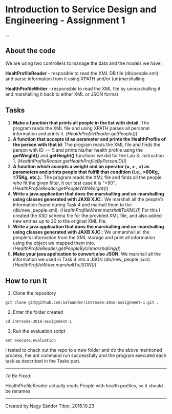 # Introduction to Service Design and Engineering - Assignment 1

...

## About the code

We are using two controllers to manage the data and the models we have:

**HealtProfileReader** - resposible to read the XML DB file (db/people.xml) and parse information from it using XPATH and/or (un)marshalling

**HealthProfileWriter** - responsible to read the XML file by unmarshalling it and marshalling it back to either XML or JSON format

## Tasks

1. **Make a function that prints all people in the list with detail**: 
The program reads the XML file and using XPATH parses all personal information and prints it. (_HealthProfileReader.getPeople()_)
2. **A function that accepts id as parameter and prints the HealthProfile of the person with that id**: 
The program reads the XML file and finds the person with ID == 5 and prints his/her health profile using the **getWeight()** and **getHeight()** functions we did for the Lab 3. instruction 1. (_HealthProfileReader.getHealthProfileByPersonID()_)
3. **A function which accepts a weight and an operator (=, > , <) as parameters and prints people that fulfill that condition (i.e., >80Kg, =75Kg, etc.).**: 
The program reads the XML file and finds all the people who fit the given filter, it our test case it is ">90". (_HealthProfileReader.getPeopleWithWeight()_)
4. **Write a java application that does the marshalling and un-marshalling using classes generated with JAXB XJC.**: 
We marshall all the people's information found during Task 4 and marhall them to the (db/new_people.xml). (_HealthProfileWriter.marshallToXML()_)
For this I created the XSD schema file for the provided XML file, and also added new entries up to 20 to the original XML file.
5. **Write a java application that does the marshalling and un-marshalling using classes generated with JAXB XJC.**: 
We unmarshall all the people's information from the XML storage and print all information using the object we mapped them into. (_HealthProfileReader.getPeopleByUnmarshalling()_)
6. **Make your java application to convert also JSON**: 
We marshall all the information we used in Task 4 into a JSON (db/new_people.json). (_HealthProfileWriter.marshallToJSON()_)


## How to run it

1) Clone the repository

``git clone git@github.com:Salaander/introsde-2016-assignment-1.git .``

2) Enter the folder created

``cd introsde-2016-assignment-1``

3) Run the evaluation script

``ant execute.evaluation``

I tested to check out the repo to a new folder and do the above mentioned process, the ant command run successfully and the program executed each task as described in the Tasks part.

----

_To Be Fixed:_

HealthProfileReader actually reads People with health profiles, so it should be renames

----

Created by Nagy Sándor Tibor, 2016.10.23
